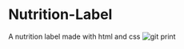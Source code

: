 # Nutrition-Label
A nutrition label made with html and css
![git print](https://user-images.githubusercontent.com/113365850/226680077-2d1350a1-eb8c-46ce-822a-8456b2d2004b.PNG)

